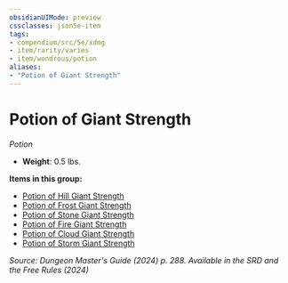 ```yaml
---
obsidianUIMode: preview
cssclasses: json5e-item
tags:
- compendium/src/5e/xdmg
- item/rarity/varies
- item/wondrous/potion
aliases: 
- "Potion of Giant Strength"
---
```

# Potion of Giant Strength
*Potion*  


- **Weight**: 0.5 lbs.

**Items in this group:**

- [Potion of Hill Giant Strength](/3-Mechanics/CLI/items/potion-of-hill-giant-strength-xdmg.md)
- [Potion of Frost Giant Strength](/3-Mechanics/CLI/items/potion-of-frost-giant-strength-xdmg.md)
- [Potion of Stone Giant Strength](/3-Mechanics/CLI/items/potion-of-stone-giant-strength-xdmg.md)
- [Potion of Fire Giant Strength](/3-Mechanics/CLI/items/potion-of-fire-giant-strength-xdmg.md)
- [Potion of Cloud Giant Strength](/3-Mechanics/CLI/items/potion-of-cloud-giant-strength-xdmg.md)
- [Potion of Storm Giant Strength](/3-Mechanics/CLI/items/potion-of-storm-giant-strength-xdmg.md)

*Source: Dungeon Master's Guide (2024) p. 288. Available in the <span title='Systems Reference Document (5.2)'>SRD</span> and the Free Rules (2024)*